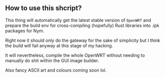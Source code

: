 ## How to use this shcript?

This thing will automatically get the latest stable version of `OpenWRT` 
and prepare the build env for cross-compiling (hopefully) Rust libraries into .ipk packages for Nym. 

Right now it should only do the gateway for the sake of simplicity but I think the build will fail anyway at this stage of my hacking. 

It will nevertheless, compile the whole OpenWRT without needing to manually do shit within the GUI image builder.

Also fancy ASCII art and colours coming soon lol. 

 
